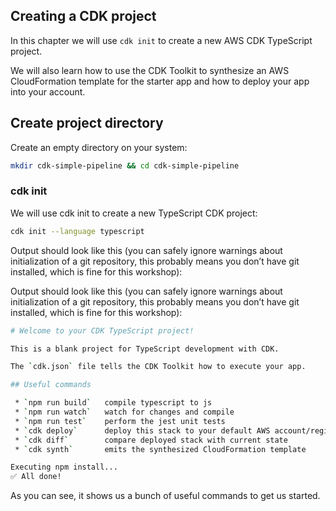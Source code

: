 
## Creating a CDK project
In this chapter we will use ```cdk init``` to create a new AWS CDK TypeScript project.

We will also learn how to use the CDK Toolkit to synthesize an AWS CloudFormation template for the starter app and how to deploy your app into your account.

## Create project directory

Create an empty directory on your system:

```sh
mkdir cdk-simple-pipeline && cd cdk-simple-pipeline
```

### cdk init

We will use cdk init to create a new TypeScript CDK project:

```sh
cdk init --language typescript
```

Output should look like this (you can safely ignore warnings about initialization of a git repository, this probably means you don’t have git installed, which is fine for this workshop):

Output should look like this (you can safely ignore warnings about initialization of a git repository, this probably means you don’t have git installed, which is fine for this workshop):

```sh
# Welcome to your CDK TypeScript project!

This is a blank project for TypeScript development with CDK.

The `cdk.json` file tells the CDK Toolkit how to execute your app.

## Useful commands

 * `npm run build`   compile typescript to js
 * `npm run watch`   watch for changes and compile
 * `npm run test`    perform the jest unit tests
 * `cdk deploy`      deploy this stack to your default AWS account/region
 * `cdk diff`        compare deployed stack with current state
 * `cdk synth`       emits the synthesized CloudFormation template

Executing npm install...
✅ All done!
```

As you can see, it shows us a bunch of useful commands to get us started.
